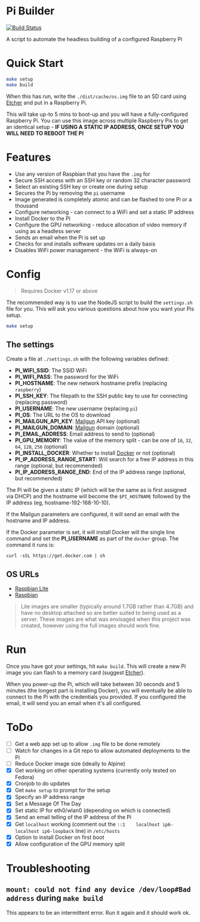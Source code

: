 # Pi Builder

[![Build Status](https://travis-ci.org/PiOven/builder.svg?branch=master)](https://travis-ci.org/PiOven/builder)

A script to automate the headless building of a configured Raspberry Pi

# Quick Start

```bash
make setup
make build
```

When this has run, write the `./dist/cache/os.img` file to an SD card using
[Etcher](http://etcher.io) and put in a Raspberry Pi.

This will take up-to 5 mins to boot-up and you will have a fully-configured
Raspberry Pi. You can use this image across multiple Raspberry Pis to get an
identical setup - **IF USING A STATIC IP ADDRESS, ONCE SETUP YOU WILL NEED 
TO REBOOT THE PI**

# Features

- Use any version of Raspbian that you have the `.img` for
- Secure SSH access with an SSH key or random 32 character password
- Select an existing SSH key or create one during setup
- Secures the Pi by removing the `pi` username
- Image generated is completely atomic and can be flashed to one Pi or a thousand 
- Configure networking - can connect to a WiFi and set a static IP address
- Install Docker to the Pi
- Configure the GPU networking - reduce allocation of video memory if using as a headless server
- Sends an email when the Pi is set up
- Checks for and installs software updates on a daily basis
- Disables WiFi power management - the WiFi is always-on

# Config

> Requires Docker v1.17 or above

The recommended way is to use the NodeJS script to build the `settings.sh`
file for you. This will ask you various questions about how you want your
Pis setup.

```bash
make setup
```

## The settings

Create a file at `./settings.sh` with the following variables defined:

- **PI_WIFI_SSID**: The SSID WiFi
- **PI_WIFI_PASS**: The password for the WiFi
- **PI_HOSTNAME**: The new network hostname prefix (replacing `raspberry`)
- **PI_SSH_KEY**: The filepath to the SSH public key to use for connecting (replacing password)
- **PI_USERNAME**: The new username (replacing `pi`)
- **PI_OS**: The URL to the OS to download
- **PI_MAILGUN_API_KEY**: [Mailgun](http://mailgun.com) API key (optional)
- **PI_MAILGUN_DOMAIN**: [Mailgun](http://mailgun.com) domain (optional)
- **PI_EMAIL_ADDRESS**: Email address to send to (optional)
- **PI_GPU_MEMORY**: The value of the memory split - can be one of `16`, `32`, `64`, `128`, `256` (optional)
- **PI_INSTALL_DOCKER**: Whether to install [Docker](http://docker.com) or not (optional)
- **PI_IP_ADDRESS_RANGE_START**: Will search for a free IP address in this range (optional, but recommended)
- **PI_IP_ADDRESS_RANGE_END**: End of the IP address range (optional, but recommended)

The Pi will be given a static IP (which will be the same as is first assigned
via DHCP) and the hostname will become the `$PI_HOSTNAME` followed by the IP
address (eg, hostname-192-168-10-10).

If the Mailgun parameters are configured, it will send an email with the hostname
and IP address.

If the Docker parameter is set, it will install Docker will the single line command and set
the **PI_USERNAME** as part of the `docker` group. The command it runs is:

    curl -sSL https://get.docker.com | sh

## OS URLs

- [Raspbian Lite](https://downloads.raspberrypi.org/raspbian_lite/images)
- [Raspbian](https://downloads.raspberrypi.org/raspbian/images)

> Lite images are smaller (typically around 1.7GB rather than 4.7GB) and have no 
> desktop attached so are better suited to being used as a server. These images
> are what was envisaged when this project was created, however using the full
> images should work fine.

# Run

Once you have got your settings, hit `make build`. This will create
a new Pi image you can flash to a memory card (suggest [Etcher](http://etcher.io)).

When you power-up the Pi, which will take between 30 seconds and 5 minutes 
(the longest part is installing Docker), you will eventually be able to connect 
to the Pi with the credentials you provided. If you configured the email, it
will send you an email when it's all configured.

# ToDo

- [ ] Get a web app set up to allow `.img` file to be done remotely
- [ ] Watch for changes in a Git repo to allow automated deployments to the Pi 
- [ ] Reduce Docker image size (ideally to Alpine)
- [x] Get working on other operating systems (currently only tested on Fedora)
- [x] Cronjob to do updates
- [x] Get `make setup` to prompt for the setup
- [x] Specify an IP address range
- [x] Set a Message Of The Day
- [x] Set static IP for eth0/wlan0 (depending on which is connected)
- [x] Send an email telling of the IP address of the Pi
- [x] Get `localhost` working (comment out the `::1    localhost ip6-localhost ip6-loopback` line) in `/etc/hosts`
- [x] Option to install Docker on first boot
- [x] Allow configuration of the GPU memory split

# Troubleshooting

## `mount: could not find any device /dev/loop#Bad address` during `make build`

This appears to be an intermittent error. Run it again and it should work ok.
